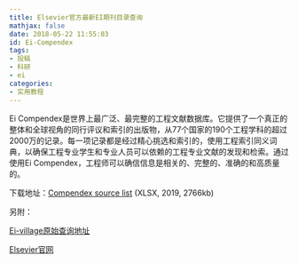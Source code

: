 ```yaml
---
title: Elsevier官方最新EI期刊目录查询
mathjax: false
date: 2018-05-22 11:55:03
id: Ei-Compendex
tags:
- 投稿
- 科研
- ei
categories:
- 实用教程
---
```


Ei Compendex是世界上最广泛、最完整的工程文献数据库。它提供了一个真正的整体和全球视角的同行评议和索引的出版物，从77个国家的190个工程学科的超过2000万的记录。每一项记录都是经过精心挑选和索引的，使用工程索引同义词典，以确保工程专业学生和专业人员可以依赖的工程专业文献的发现和检索。通过使用Ei Compendex，工程师可以确信信息是相关的、完整的、准确的和高质量的。 

<!---more--->

下载地址：[Compendex source list](https://www.elsevier.com/__data/assets/excel_doc/0007/56392/CPXSourceList_09222019.xlsx) (XLSX, 2019, 2766kb) 



另附：

[Ei-village原始查询地址](https://www.elsevier.com/solutions/engineering-village)

[Elsevier官网](https://www.elsevier.com)

